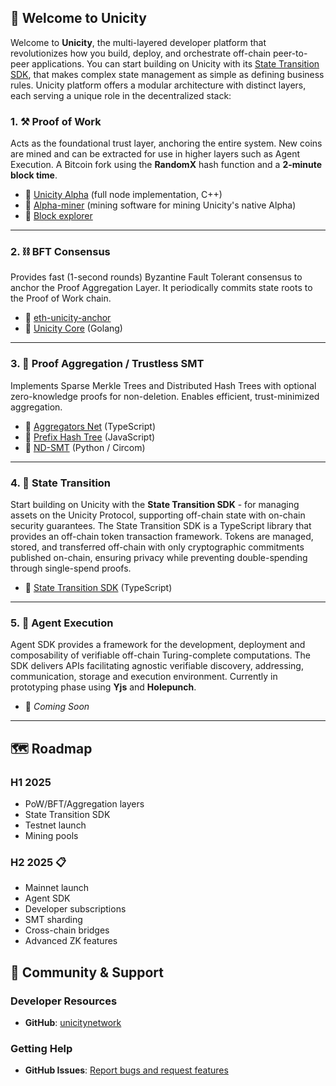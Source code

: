 ## 🚀 Welcome to Unicity

Welcome to **Unicity**, the multi-layered developer platform that revolutionizes how you build, deploy, and orchestrate off-chain peer-to-peer applications. You can start building on Unicity with its [State Transition SDK](https://github.com/unicitynetwork/state-transition-sdk), that makes complex state management as simple as defining business rules. Unicity platform offers a modular architecture with distinct layers, each serving a unique role in the decentralized stack:

### 1. ⚒️ Proof of Work

Acts as the foundational trust layer, anchoring the entire system. New coins are mined and can be extracted for use in higher layers such as Agent Execution. A Bitcoin fork using the **RandomX** hash function and a **2-minute block time**.

- 🔗 [Unicity Alpha](https://github.com/unicitynetwork/alpha) (full node implementation, C++)
- 🔗 [Alpha-miner](https://github.com/unicitynetwork/alpha-miner) (mining software for mining Unicity's native Alpha)
- 🔗 [Block explorer](https://www.unicity.network/)

---

### 2. ⛓️ BFT Consensus

Provides fast (1-second rounds) Byzantine Fault Tolerant consensus to anchor the Proof Aggregation Layer. It periodically commits state roots to the Proof of Work chain.

- 🔗 [eth-unicity-anchor](https://github.com/unicitynetwork/eth-unicity-anchor)  
- 🔗 [Unicity Core](https://github.com/unicitynetwork/unicity-core) (Golang)

---

### 3. 🌲 Proof Aggregation / Trustless SMT

Implements Sparse Merkle Trees and Distributed Hash Trees with optional zero-knowledge proofs for non-deletion. Enables efficient, trust-minimized aggregation.

- 🔗 [Aggregators Net](https://github.com/unicitynetwork/aggregators_net) (TypeScript)  
- 🔗 [Prefix Hash Tree](https://github.com/unicitynetwork/prefix-hash-tree) (JavaScript)  
- 🔗 [ND-SMT](https://github.com/unicitynetwork/nd-smt) (Python / Circom)

---

### 4. 💱 State Transition

Start building on Unicity with the **State Transition SDK** - for managing assets on the Unicity Protocol, supporting off-chain state with on-chain security guarantees. The State Transition SDK is a TypeScript library that provides an off-chain token transaction framework. Tokens are managed, stored, and transferred off-chain with only cryptographic commitments published on-chain, ensuring privacy while preventing double-spending through single-spend proofs.

- 🔗 [State Transition SDK](https://github.com/unicitynetwork/state-transition-sdk) (TypeScript)

---

### 5. 🤖 Agent Execution

Agent SDK provides a framework for the development, deployment and composability of verifiable off-chain Turing-complete computations. The SDK delivers APIs facilitating agnostic verifiable discovery, addressing, communication, storage and execution environment. Currently in prototyping phase using **Yjs** and **Holepunch**.

- 🚧 *Coming Soon*

---

## 🗺️ Roadmap
### H1 2025
- PoW/BFT/Aggregation layers
- State Transition SDK
- Testnet launch
- Mining pools

### H2 2025 📋
- Mainnet launch
- Agent SDK
- Developer subscriptions
- SMT sharding
- Cross-chain bridges
- Advanced ZK features

## 🤝 Community & Support

### Developer Resources
- **GitHub**: [unicitynetwork](https://github.com/unicitynetwork)

### Getting Help
- **GitHub Issues**: [Report bugs and request features](https://github.com/unicitynetwork/.github/issues)

<!--

**Here are some ideas to get you started:**

🙋‍♀️ A short introduction - what is your organization all about?
🌈 Contribution guidelines - how can the community get involved?
👩‍💻 Useful resources - where can the community find your docs? Is there anything else the community should know?
🍿 Fun facts - what does your team eat for breakfast?
🧙 Remember, you can do mighty things with the power of [Markdown](https://docs.github.com/github/writing-on-github/getting-started-with-writing-and-formatting-on-github/basic-writing-and-formatting-syntax)
-->

